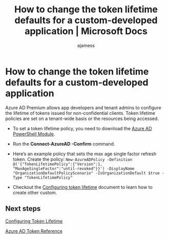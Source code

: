 ﻿---
title: How to change the token lifetime defaults for a custom-developed application | Microsoft Docs
description: How to update Token Lifetime policies for your application that you are developing on Azure AD
services: active-directory
documentationcenter: ''
author: ajamess
manager: femila

ms.assetid: 
ms.service: active-directory
ms.workload: identity
ms.tgt_pltfrm: na
ms.devlang: na
ms.topic: article
ms.date: 07/11/2017
ms.author: asteen

ms.reviewer: asteen
ms.custom: iamfeature=Applications
---


# How to change the token lifetime defaults for a custom-developed application

Azure AD Premium allows app developers and tenant admins to configure the lifetime of tokens issued for non-confidential clients. Token lifetime policies are set on a tenant-wide basis or the resources being accessed.

 * To set a token lifetime policy, you need to download the [Azure AD PowerShell Module](https://www.powershellgallery.com/packages/AzureADPreview).

 * Run the **Connect-AzureAD -Confirm** command.

 * Here’s an example policy that sets the max age single factor refresh token. Create the policy: 
  ```New-AzureADPolicy -Definition @('{"TokenLifetimePolicy":{"Version":1, "MaxAgeSingleFactor":"until-revoked"}}') -DisplayName "OrganizationDefaultPolicyScenario" -IsOrganizationDefault $true -Type "TokenLifetimePolicy"```

 * Checkout the [Configuring token lifetime](https://docs.microsoft.com/en-us/azure/active-directory/active-directory-configurable-token-lifetimes)   document to learn how to create other custom.

## Next steps
[Configuring Token Lifetime](https://docs.microsoft.com/en-us/azure/active-directory/active-directory-configurable-token-lifetimes)<br>

[Azure AD Token Reference](https://docs.microsoft.com/en-us/azure/active-directory/develop/active-directory-token-and-claims)

